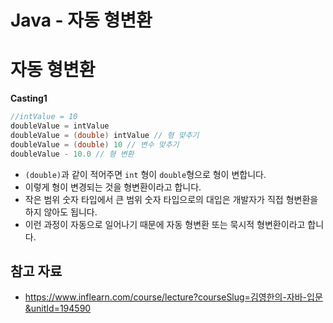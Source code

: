# Java - 자동 형변환

# 자동 형변환

**Casting1**

```java
//intValue = 10
doubleValue = intValue
doubleValue = (double) intValue // 형 맞추기
doubleValue = (double) 10 // 변수 맞추기
doubleValue - 10.0 // 형 변환
```

- `(double)`과 같이 적어주면 `int` 형이 `double`형으로 형이 변합니다.
- 이렇게 형이 변경되는 것을 형변환이라고 합니다.
- 작은 범위 숫자 타입에서 큰 범위 숫자 타입으로의 대입은 개발자가 직접 형변환을 하지 않아도 됩니다.
- 이런 과정이 자동으로 일어나기 때문에 자동 형변환 또는 묵시적 형변환이라고 합니다.

## 참고 자료

- https://www.inflearn.com/course/lecture?courseSlug=김영한의-자바-입문&unitId=194590